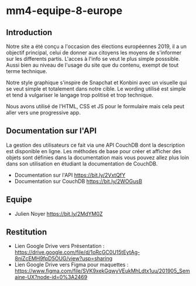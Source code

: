 # mm4-equipe-8-europe

## Introduction

Notre site a été conçu a l'occasion des élections européennes 2019, il a un objectif principal, celui de donner aux citoyens les moyens de s'informer sur les differents partis. L'acces à l'info se veut le plus simple posssible. Aussi bien au niveau de l'usage du site que du contenu, exempt de tout terme technique. 

Notre style graphique s'inspire de Snapchat et Konbini avec un visuelle qui se veut simple et totalement dans notre cible. Le wording utilisé est simple et tend à vulgariser le langage trop politisé et trop technique. 

Nous avons utilisé de l'HTML, CSS et JS pour le formulaire mais cela peut aller vers une progressive app.

## Documentation sur l'API

La gestion des utilisateurs ce fait via une API CouchDB dont la description est disponible en ligne. Les méthodes de base pour créer et afficher des objets sont définies dans la documentation mais vous pouvez allez plus loin dans son utilisation en étudiant la documentation de CouchDB.

- Documentation sur l'API <https://bit.ly/2VxtQfY>
- Documentation sur CouchDB <https://bit.ly/2WOGusB>

## Equipe

- Julien Noyer <https://bit.ly/2MdYM0Z>

## Restitution

- Lien Google Drive vers Présentation : https://drive.google.com/file/d/1oRcGC0U15tEytAg-8niZcEMH9fpD5OUG/view?usp=sharing
- Lien Google Drive vers Figma pour maquettes : <https://www.figma.com/file/SVK9xekGqwyVEukMhLdtx1uu/201905_Semaine-UX?node-id=0%3A2469>
